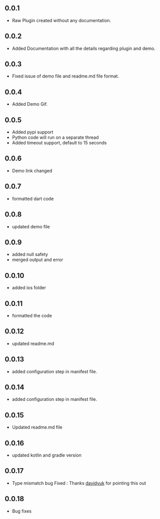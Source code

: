 ## 0.0.1

* Raw Plugin created without any documentation.

## 0.0.2 

* Added Documentation with all the details regarding plugin and demo.

## 0.0.3

* Fixed issue of demo file and readme.md file format.
  
## 0.0.4

* Added Demo Gif.
  
##  0.0.5

* Added pypi support
* Python code will run on a separate thread 
* Added timeout support, default to 15 seconds

##  0.0.6

* Demo link changed

##  0.0.7

* formatted dart code

##  0.0.8

* updated demo file

##  0.0.9

* added null safety
* merged output and error 

##  0.0.10

* added ios folder

##  0.0.11

* formatted the code

##  0.0.12

* updated readme.md

##  0.0.13

* added configuration step in manifest file.

##  0.0.14

* added configuration step in manifest file.

##  0.0.15

* Updated readme.md file

## 0.0.16

* updated kotlin and gradle version

## 0.0.17

* Type mismatch bug Fixed : Thanks [davidyuk](https://github.com/davidyuk) for pointing this out

## 0.0.18

* Bug fixes
